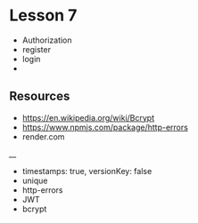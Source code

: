 # Lesson 7

- Authorization
- register
- login
- 

## Resources
- https://en.wikipedia.org/wiki/Bcrypt 
- https://www.npmjs.com/package/http-errors
- render.com



*__*
- timestamps: true, versionKey: false
- unique
- http-errors
- JWT
- bcrypt
